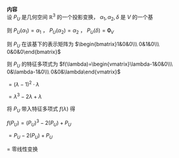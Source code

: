 **内容**  
设 $P_U$ 是几何空间 $\mathbb{R}^3$ 的一个投影变换， $\alpha_1,\alpha_2,\delta$ 是 $V$ 的一个基  
  
则 $P_U(\alpha_1)=\alpha_1$ ， $P_U(\alpha_2)=\alpha_2$ ， $P_U(\delta)=\mathbf{0}_V$  
  
则 $P_U$ 在该基下的表示矩阵为 $\begin{bmatrix}1&0&0\\\ 0&1&0\\\ 0&0&0\end{bmatrix}$  
  
则 $P_U$ 的特征多项式为 $f(\lambda)=\begin{vmatrix}\lambda-1&0&0\\\ 0&\lambda-1&0\\\ 0&0&\lambda\end{vmatrix}$  
  
$=(\lambda-1)^2\cdot\lambda$  
  
$=\lambda^3-2\lambda+\lambda$  
  
将 $P_U$ 带入特征多项式 $f(\lambda)$ 得  
  
$f(P_U)=(P_U)^3-2(P_U)+P_U$  
  
$=P_U-2(P_U)+P_U$  
  
$=$ 零线性变换  
